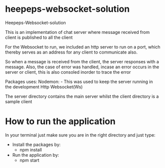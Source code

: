 # heepeps-websocket-solution
Heepeps-Websocket-solution


This is an implementation of chat server where message received from client is published to all the client

For the Websocket to run, we included an http server to run on a port, which thereby serves as an address for any client to communicate also.

So when a message is received from the client, the server responses with a message.
Also, the case of error was handled, incase an error occurs in the server or client, this is also consoled inorder to trace the error

Packages uses:
Nodemon: 
    -   This was used to keep the server running in the development 
Http
Websocket(Ws)

The server directory contains the main server whilst the client directory is a sample client

# How to run the application
In your terminal just make sure you are in the right directory and just type:
-   Install the packages by:
    -   npm install
-   Run the application by:
    -   npm start